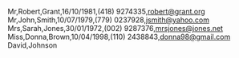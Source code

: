 Mr,Robert,Grant,16/10/1981,(418) 9274335,robert@grant.org
Mr,John,Smith,10/07/1979,(779) 0237928,jsmith@yahoo.com
Mrs,Sarah,Jones,30/01/1972,(002) 9287376,mrsjones@jones.net
Miss,Donna,Brown,10/04/1998,(110) 2438843,donna98@gmail.com
David,Johnson
